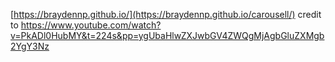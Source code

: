 [https://braydennp.github.io/](https://braydennp.github.io/carousell/)
credit to https://www.youtube.com/watch?v=PkADl0HubMY&t=224s&pp=ygUbaHlwZXJwbGV4ZWQgMjAgbGluZXMgb2YgY3Nz
